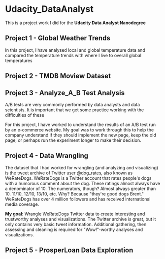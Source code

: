 # Udacity_DataAnalyst
 This is a project work I did for the **Udacity Data Analyst Nanodegree**
 
 ## Project 1 - Global Weather Trends 
 In this project, I have analysed local and global temperature data and compared the temperature trends with where I live to overall global   temperatures
 
 
 ## Project 2 - TMDB Moview Dataset


## Project 3 - Analyze_A_B Test Analysis

A/B tests are very commonly performed by data analysts and data scientists. It is important that we get some practice working with the difficulties of these

For this project, I have worked to understand the results of an A/B test run by an e-commerce website. My goal was to work through this  to help the company understand if they should implement the new page, keep the old page, or perhaps run the experiment longer to make their decision.

## Project 4 - Data Wrangling

The dataset that I had worked for wrangling (and analyzing and visualizing) is the tweet archive of Twitter user @dog_rates, also known as WeRateDogs. WeRateDogs is a Twitter account that rates people's dogs with a humorous comment about the dog. These ratings almost always have a denominator of 10. The numerators, though? Almost always greater than 10. 11/10, 12/10, 13/10, etc. Why? Because "they're good dogs Brent." WeRateDogs has over 4 million followers and has received international media coverage.

**My goal:** Wrangle WeRateDogs Twitter data to create interesting and trustworthy analyses and visualizations. The Twitter archive is great, but it only contains very basic tweet information. Additional gathering, then assessing and cleaning is required for "Wow!"-worthy analyses and visualizations.

## Project 5 - ProsperLoan Data Exploration


